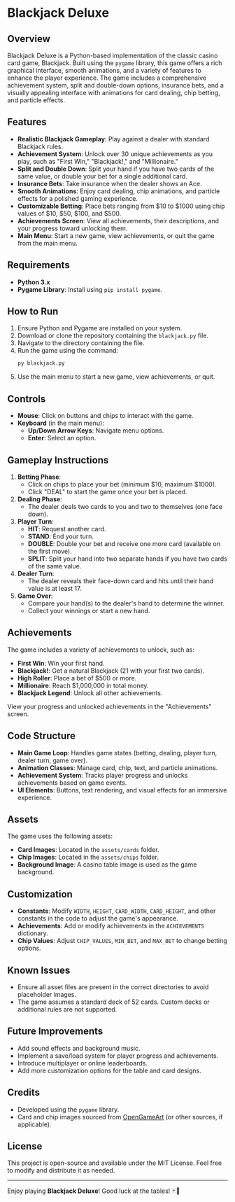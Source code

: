 # Blackjack Deluxe

## Overview
Blackjack Deluxe is a Python-based implementation of the classic casino card game, Blackjack. Built using the `pygame` library, this game offers a rich graphical interface, smooth animations, and a variety of features to enhance the player experience. The game includes a comprehensive achievement system, split and double-down options, insurance bets, and a visually appealing interface with animations for card dealing, chip betting, and particle effects.

## Features
- **Realistic Blackjack Gameplay**: Play against a dealer with standard Blackjack rules.
- **Achievement System**: Unlock over 30 unique achievements as you play, such as "First Win," "Blackjack!," and "Millionaire."
- **Split and Double Down**: Split your hand if you have two cards of the same value, or double your bet for a single additional card.
- **Insurance Bets**: Take insurance when the dealer shows an Ace.
- **Smooth Animations**: Enjoy card dealing, chip animations, and particle effects for a polished gaming experience.
- **Customizable Betting**: Place bets ranging from $10 to $1000 using chip values of $10, $50, $100, and $500.
- **Achievements Screen**: View all achievements, their descriptions, and your progress toward unlocking them.
- **Main Menu**: Start a new game, view achievements, or quit the game from the main menu.

## Requirements
- **Python 3.x**
- **Pygame Library**: Install using `pip install pygame`.

## How to Run
1. Ensure Python and Pygame are installed on your system.
2. Download or clone the repository containing the `blackjack.py` file.
3. Navigate to the directory containing the file.
4. Run the game using the command:
   ```bash
   py blackjack.py
   ```
5. Use the main menu to start a new game, view achievements, or quit.

## Controls
- **Mouse**: Click on buttons and chips to interact with the game.
- **Keyboard** (in the main menu):
  - **Up/Down Arrow Keys**: Navigate menu options.
  - **Enter**: Select an option.

## Gameplay Instructions
1. **Betting Phase**:
   - Click on chips to place your bet (minimum $10, maximum $1000).
   - Click "DEAL" to start the game once your bet is placed.
2. **Dealing Phase**:
   - The dealer deals two cards to you and two to themselves (one face down).
3. **Player Turn**:
   - **HIT**: Request another card.
   - **STAND**: End your turn.
   - **DOUBLE**: Double your bet and receive one more card (available on the first move).
   - **SPLIT**: Split your hand into two separate hands if you have two cards of the same value.
4. **Dealer Turn**:
   - The dealer reveals their face-down card and hits until their hand value is at least 17.
5. **Game Over**:
   - Compare your hand(s) to the dealer's hand to determine the winner.
   - Collect your winnings or start a new hand.

## Achievements
The game includes a variety of achievements to unlock, such as:
- **First Win**: Win your first hand.
- **Blackjack!**: Get a natural Blackjack (21 with your first two cards).
- **High Roller**: Place a bet of $500 or more.
- **Millionaire**: Reach $1,000,000 in total money.
- **Blackjack Legend**: Unlock all other achievements.

View your progress and unlocked achievements in the "Achievements" screen.

## Code Structure
- **Main Game Loop**: Handles game states (betting, dealing, player turn, dealer turn, game over).
- **Animation Classes**: Manage card, chip, text, and particle animations.
- **Achievement System**: Tracks player progress and unlocks achievements based on game events.
- **UI Elements**: Buttons, text rendering, and visual effects for an immersive experience.

## Assets
The game uses the following assets:
- **Card Images**: Located in the `assets/cards` folder.
- **Chip Images**: Located in the `assets/chips` folder.
- **Background Image**: A casino table image is used as the game background.

## Customization
- **Constants**: Modify `WIDTH`, `HEIGHT`, `CARD_WIDTH`, `CARD_HEIGHT`, and other constants in the code to adjust the game's appearance.
- **Achievements**: Add or modify achievements in the `ACHIEVEMENTS` dictionary.
- **Chip Values**: Adjust `CHIP_VALUES`, `MIN_BET`, and `MAX_BET` to change betting options.

## Known Issues
- Ensure all asset files are present in the correct directories to avoid placeholder images.
- The game assumes a standard deck of 52 cards. Custom decks or additional rules are not supported.

## Future Improvements
- Add sound effects and background music.
- Implement a save/load system for player progress and achievements.
- Introduce multiplayer or online leaderboards.
- Add more customization options for the table and card designs.

## Credits
- Developed using the `pygame` library.
- Card and chip images sourced from [OpenGameArt](https://opengameart.org/) (or other sources, if applicable).

## License
This project is open-source and available under the MIT License. Feel free to modify and distribute it as needed.

---

Enjoy playing **Blackjack Deluxe**! Good luck at the tables! 🃏🎰
